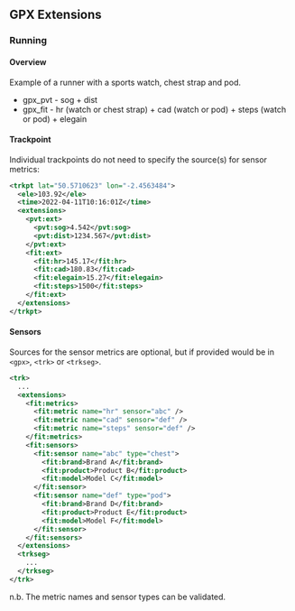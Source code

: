 ## GPX Extensions

### Running

#### Overview

Example of a runner with a sports watch, chest strap and pod.

- gpx_pvt - sog + dist
- gpx_fit - hr (watch or chest strap) + cad (watch or pod) + steps (watch or pod) + elegain



 #### Trackpoint

Individual trackpoints do not need to specify the source(s) for sensor metrics:

```xml
<trkpt lat="50.5710623" lon="-2.4563484">
  <ele>103.92</ele>
  <time>2022-04-11T10:16:01Z</time>
  <extensions>
    <pvt:ext>
      <pvt:sog>4.542</pvt:sog>
      <pvt:dist>1234.567</pvt:dist>
    </pvt:ext>
    <fit:ext>
      <fit:hr>145.17</fit:hr>
      <fit:cad>180.83</fit:cad>
      <fit:elegain>15.27</fit:elegain>
      <fit:steps>1500</fit:steps>
    </fit:ext>
  </extensions>
</trkpt>
```



#### Sensors

Sources for the sensor metrics are optional, but if provided would be in `<gpx>`, `<trk>` or `<trkseg>`.

```xml
<trk>
  ...
  <extensions>
    <fit:metrics>
      <fit:metric name="hr" sensor="abc" />
      <fit:metric name="cad" sensor="def" />
      <fit:metric name="steps" sensor="def" />
    </fit:metrics>
    <fit:sensors>
      <fit:sensor name="abc" type="chest">
        <fit:brand>Brand A</fit:brand>
        <fit:product>Product B</fit:product>
        <fit:model>Model C</fit:model>
      </fit:sensor>
      <fit:sensor name="def" type="pod">
        <fit:brand>Brand D</fit:brand>
        <fit:product>Product E</fit:product>
        <fit:model>Model F</fit:model>
      </fit:sensor>
    </fit:sensors>
  </extensions>
  <trkseg>
    ...
  </trkseg>
</trk>
```

n.b. The metric names and sensor types can be validated.